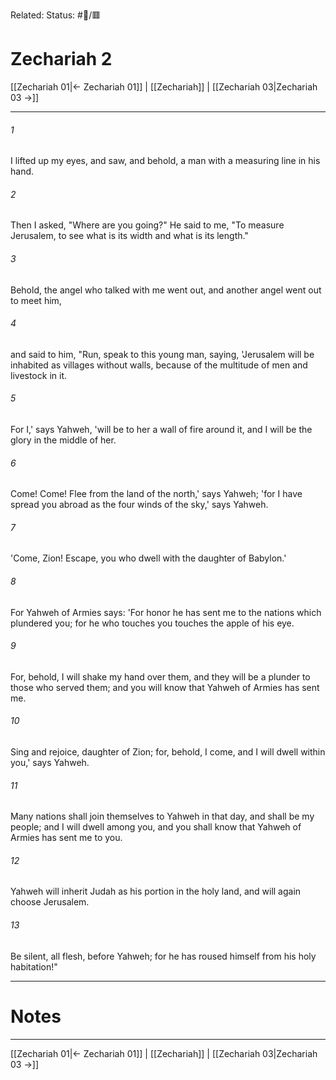 Related:
Status: #📖/🟥
# Zechariah 2

[[Zechariah 01|← Zechariah 01]] | [[Zechariah]] | [[Zechariah 03|Zechariah 03 →]]
***



###### 1 
I lifted up my eyes, and saw, and behold, a man with a measuring line in his hand. 

###### 2 
Then I asked, "Where are you going?" He said to me, "To measure Jerusalem, to see what is its width and what is its length." 

###### 3 
Behold, the angel who talked with me went out, and another angel went out to meet him, 

###### 4 
and said to him, "Run, speak to this young man, saying, 'Jerusalem will be inhabited as villages without walls, because of the multitude of men and livestock in it. 

###### 5 
For I,' says Yahweh, 'will be to her a wall of fire around it, and I will be the glory in the middle of her. 

###### 6 
Come! Come! Flee from the land of the north,' says Yahweh; 'for I have spread you abroad as the four winds of the sky,' says Yahweh. 

###### 7 
'Come, Zion! Escape, you who dwell with the daughter of Babylon.' 

###### 8 
For Yahweh of Armies says: 'For honor he has sent me to the nations which plundered you; for he who touches you touches the apple of his eye. 

###### 9 
For, behold, I will shake my hand over them, and they will be a plunder to those who served them; and you will know that Yahweh of Armies has sent me. 

###### 10 
Sing and rejoice, daughter of Zion; for, behold, I come, and I will dwell within you,' says Yahweh. 

###### 11 
Many nations shall join themselves to Yahweh in that day, and shall be my people; and I will dwell among you, and you shall know that Yahweh of Armies has sent me to you. 

###### 12 
Yahweh will inherit Judah as his portion in the holy land, and will again choose Jerusalem. 

###### 13 
Be silent, all flesh, before Yahweh; for he has roused himself from his holy habitation!"

---
# Notes


***
[[Zechariah 01|← Zechariah 01]] | [[Zechariah]] | [[Zechariah 03|Zechariah 03 →]]
